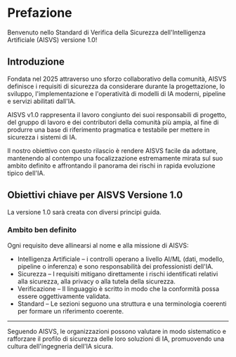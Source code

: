 # Prefazione

Benvenuto nello Standard di Verifica della Sicurezza dell'Intelligenza Artificiale (AISVS) versione 1.0!

## Introduzione

Fondata nel 2025 attraverso uno sforzo collaborativo della comunità, AISVS definisce i requisiti di sicurezza da considerare durante la progettazione, lo sviluppo, l'implementazione e l'operatività di modelli di IA moderni, pipeline e servizi abilitati dall'IA.

AISVS v1.0 rappresenta il lavoro congiunto dei suoi responsabili di progetto, del gruppo di lavoro e dei contributori della comunità più ampia, al fine di produrre una base di riferimento pragmatica e testabile per mettere in sicurezza i sistemi di IA.

Il nostro obiettivo con questo rilascio è rendere AISVS facile da adottare, mantenendo al contempo una focalizzazione estremamente mirata sul suo ambito definito e affrontando il panorama dei rischi in rapida evoluzione tipico dell'IA.

## Obiettivi chiave per AISVS Versione 1.0

La versione 1.0 sarà creata con diversi principi guida.

### Ambito ben definito

Ogni requisito deve allinearsi al nome e alla missione di AISVS:

* Intelligenza Artificiale – i controlli operano a livello AI/ML (dati, modello, pipeline o inferenza) e sono responsabilità dei professionisti dell'IA.
* Sicurezza – I requisiti mitigano direttamente i rischi identificati relativi alla sicurezza, alla privacy o alla tutela della sicurezza.
* Verificazione – Il linguaggio è scritto in modo che la conformità possa essere oggettivamente validata.
* Standard – Le sezioni seguono una struttura e una terminologia coerenti per formare un riferimento coerente.
  ​
---

Seguendo AISVS, le organizzazioni possono valutare in modo sistematico e rafforzare il profilo di sicurezza delle loro soluzioni di IA, promuovendo una cultura dell'ingegneria dell'IA sicura.

